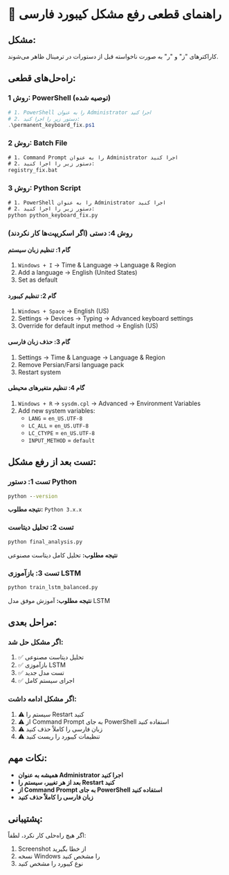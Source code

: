 # 🔧 راهنمای قطعی رفع مشکل کیبورد فارسی

## **مشکل:**
کاراکترهای "ز" و "ر" به صورت ناخواسته قبل از دستورات در ترمینال ظاهر می‌شوند.

## **راه‌حل‌های قطعی:**

### **روش 1: PowerShell (توصیه شده)**
```powershell
# 1. PowerShell را به عنوان Administrator اجرا کنید
# 2. دستور زیر را اجرا کنید:
.\permanent_keyboard_fix.ps1
```

### **روش 2: Batch File**
```cmd
# 1. Command Prompt را به عنوان Administrator اجرا کنید
# 2. دستور زیر را اجرا کنید:
registry_fix.bat
```

### **روش 3: Python Script**
```cmd
# 1. PowerShell را به عنوان Administrator اجرا کنید
# 2. دستور زیر را اجرا کنید:
python python_keyboard_fix.py
```

### **روش 4: دستی (اگر اسکریپت‌ها کار نکردند)**

#### **گام 1: تنظیم زبان سیستم**
1. `Windows + I` → Time & Language → Language & Region
2. Add a language → English (United States)
3. Set as default

#### **گام 2: تنظیم کیبورد**
1. `Windows + Space` → English (US)
2. Settings → Devices → Typing → Advanced keyboard settings
3. Override for default input method → English (US)

#### **گام 3: حذف زبان فارسی**
1. Settings → Time & Language → Language & Region
2. Remove Persian/Farsi language pack
3. Restart system

#### **گام 4: تنظیم متغیرهای محیطی**
1. `Windows + R` → `sysdm.cpl` → Advanced → Environment Variables
2. Add new system variables:
   - `LANG` = `en_US.UTF-8`
   - `LC_ALL` = `en_US.UTF-8`
   - `LC_CTYPE` = `en_US.UTF-8`
   - `INPUT_METHOD` = `default`

## **تست بعد از رفع مشکل:**

### **تست 1: دستور Python**
```cmd
python --version
```
**نتیجه مطلوب:** `Python 3.x.x`

### **تست 2: تحلیل دیتاست**
```cmd
python final_analysis.py
```
**نتیجه مطلوب:** تحلیل کامل دیتاست مصنوعی

### **تست 3: بازآموزی LSTM**
```cmd
python train_lstm_balanced.py
```
**نتیجه مطلوب:** آموزش موفق مدل LSTM

## **مراحل بعدی:**

### **اگر مشکل حل شد:**
1. ✅ تحلیل دیتاست مصنوعی
2. ✅ بازآموزی LSTM
3. ✅ تست مدل جدید
4. ✅ اجرای سیستم کامل

### **اگر مشکل ادامه داشت:**
1. ⚠️ سیستم را Restart کنید
2. ⚠️ از Command Prompt به جای PowerShell استفاده کنید
3. ⚠️ زبان فارسی را کاملاً حذف کنید
4. ⚠️ تنظیمات کیبورد را ریست کنید

## **نکات مهم:**
- **همیشه به عنوان Administrator اجرا کنید**
- **بعد از هر تغییر، سیستم را Restart کنید**
- **از Command Prompt به جای PowerShell استفاده کنید**
- **زبان فارسی را کاملاً حذف کنید**

## **پشتیبانی:**
اگر هیچ راه‌حلی کار نکرد، لطفاً:
1. Screenshot از خطا بگیرید
2. نسخه Windows را مشخص کنید
3. نوع کیبورد را مشخص کنید
